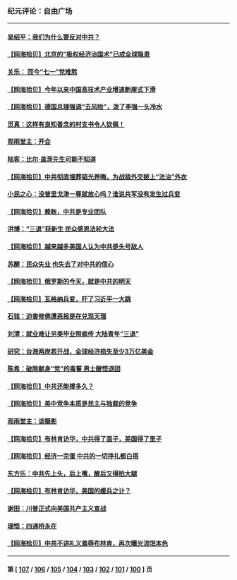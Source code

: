 ### 纪元评论：自由广场
---
#### [吴绍平：我们为什么要反对中共？](../../pages/nsc993/n14027674.md) 
#### [【网海拾贝】北京的“极权经济治国术”已成全球隐患](../../pages/nsc993/n14027923.md) 
#### [关乐： 而今“七一”党难熬](../../pages/nsc993/n14027325.md) 
#### [【网海拾贝】今年以来中国高技术产业增速断崖式下滑](../../pages/nsc993/n14027114.md) 
#### [【网海拾贝】德国总理强调“去风险”，泼了李强一头冷水](../../pages/nsc993/n14026680.md) 
#### [觅真：这样有良知善念的村支书令人钦佩！](../../pages/nsc993/n14026467.md) 
#### [观雨堂主：开会](../../pages/nsc993/n14026463.md) 
#### [陆客：比尔·盖茨先生可能不知道](../../pages/nsc993/n14026461.md) 
#### [【网海拾贝】中共彻底埋葬韬光养晦，为战狼外交披上“法治”外衣](../../pages/nsc993/n14026258.md) 
#### [小民之心：没普里戈津一尊就放心吗？谁说共军没有发生过兵变](../../pages/nsc993/n14026246.md) 
#### [【网海拾贝】赖账，中共是专业团队](../../pages/nsc993/n14025929.md) 
#### [洪博：“三退”获新生 民众感恩法轮大法](../../pages/nsc993/n14024094.md) 
#### [【网海拾贝】越来越多美国人认为中共是头号敌人](../../pages/nsc993/n14024091.md) 
#### [苏醒：民众失业 也失去了对中共的信心](../../pages/nsc993/n14024060.md) 
#### [【网海拾贝】俄罗斯的今天，就是中共的明天](../../pages/nsc993/n14023393.md) 
#### [【网海拾贝】瓦格纳兵变，吓了习近平一大跳](../../pages/nsc993/n14023012.md) 
#### [石铭：迫害修佛遭恶报是在兑现天理](../../pages/nsc993/n14022866.md) 
#### [刘清：就业难让另类毕业照疯传 大陆青年“三退”](../../pages/nsc993/n14022841.md) 
#### [研究：台海两岸若开战，全球经济损失至少3万亿美金](../../pages/nsc993/n14022824.md) 
#### [陈希：破除献身“党”的毒誓 男士醒悟退团](../../pages/nsc993/n14022289.md) 
#### [【网海拾贝】中共还能撑多久？](../../pages/nsc993/n14022287.md) 
#### [【网海拾贝】美中竞争本质是民主与独裁的竞争](../../pages/nsc993/n14022006.md) 
#### [观雨堂主：谈摄影](../../pages/nsc993/n14021981.md) 
#### [【网海拾贝】布林肯访华，中共得了面子，美国得了里子](../../pages/nsc993/n14021440.md) 
#### [【网海拾贝】经济一完蛋 中共的一切挣扎都白搭](../../pages/nsc993/n14021000.md) 
#### [东方乐：中共先上头，后上嘴，醒后又得拍大腿](../../pages/nsc993/n14021021.md) 
#### [【网海拾贝】布林肯访华，美国的缓兵之计？](../../pages/nsc993/n14020214.md) 
#### [谢田：川普正式向美国共产主义宣战](../../pages/nsc993/n14019485.md) 
#### [理悟：四通桥永在](../../pages/nsc993/n14019481.md) 
#### [【网海拾贝】中共不讲礼义羞辱布林肯，再次曝光流氓本色](../../pages/nsc993/n14019447.md) 

---
#### 第 [ [107](./107.md) / [106](./106.md) / [105](./105.md) / [104](./104.md) / [103](./103.md) / [102](./102.md) / [101](./101.md) / [100](./100.md) ] 页
